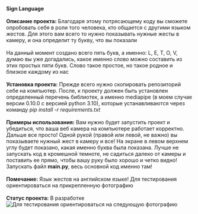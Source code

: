 **Sign Language**<br />
<br />
**Описание проекта:** Благодаря этому потрясающему коду вы сможете опробовать себя в роли того человека, кто общается с другими языком жестов. Для этого вам всего то нужно показывать нужные жесты в камеру, и она определит ту букву, что вы показали<br />
<br />
На данный момент создано всего пять букв, а именно: L, E, T, O, V, думаю вы уже догадались, какое именно слово можно составить из этих простых пяти букв. Слово такое простое, но такое родное и близкое каждому из нас<br />
<br />
**Установка проекта:** Прежде всего нужно скопировать репозиторий себе на компьютер. После, к проекту должен быть установлен определенный перечень библиотек, а именно mediapipe (в моем случае версии 0.10.0 с версией python 3.10), которые устанавливаются через команду *pip install -r requirements.txt*<br />
<br />
**Примеры использования:** Вам нужно будет запустить проект и убедиться, что ваша веб камера на компьютере работает корректно. Дальше все просто! Одной рукой (правой или левой, не важно) вы показываете нужный жест в камеру и все! На экране в левом верхнем углу будет показано, какая именно буква была показана. Лучше не запускать код в кромешной темноте, не садиться далеко от камеры и поставить ее прямо, чтобы вашу руку было хорошо и четко видно! Запускать файл **main.py**, весь основной код именно там!<br />
<br />
**Помечание:** Язык жестов на английском языке! Для тестирования ориентироваться на прикрепленную фотографию<br />
<br />
**Статус проекта:** В разработке
![Для тестирования ориентироваться на следующую фотографию](https://i.pinimg.com/736x/18/0b/10/180b109dc346c333d9d7bd47c1d4b3d7.jpg)
